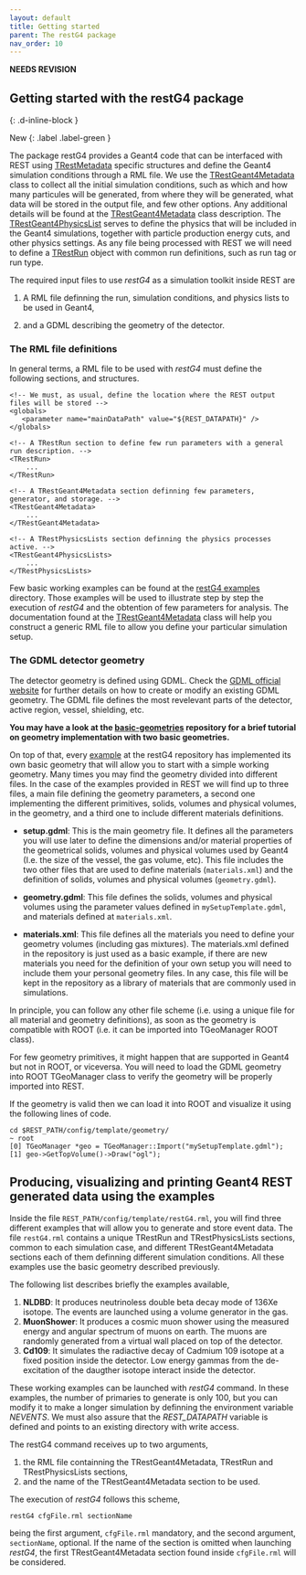 ```yaml
---
layout: default
title: Getting started
parent: The restG4 package
nav_order: 10
---
```


**NEEDS REVISION**

## Getting started with the restG4 package
{: .d-inline-block }

New {: .label .label-green }

The package restG4 provides a Geant4 code that can be interfaced with REST using [TRestMetadata](https://sultan.unizar.es/rest/classTRestMetadata.html) specific structures and define the Geant4 simulation conditions through a RML file. We use the [TRestGeant4Metadata](https://sultan.unizar.es/rest/classTRestGeant4Metadata.html) class to collect all the initial simulation conditions, such as which and how many particules will be generated, from where they will be generated, what data will be stored in the output file, and few other options. Any additional details will be found at the [TRestGeant4Metadata](https://sultan.unizar.es/rest/classTRestGeant4Metadata.html) class description. The [TRestGeant4PhysicsList](https://sultan.unizar.es/rest/classTRestGeant4PhysicsLists.html) serves to define the physics that will be included in the Geant4 simulations, together with particle production energy cuts, and other physics settings. As any file being processed with REST we will need to define a [TRestRun](https://sultan.unizar.es/rest/classTRestRun.html) object with common run definitions, such as run tag or run type.

The required input files to use *restG4* as a simulation toolkit inside REST are

1. A RML file definning the run, simulation conditions, and physics lists to be used in Geant4,

2. and a GDML describing the geometry of the detector.

### The RML file definitions

In general terms, a RML file to be used with *restG4* must define the following sections, and structures.

```
<!-- We must, as usual, define the location where the REST output files will be stored -->
<globals>
   <parameter name="mainDataPath" value="${REST_DATAPATH}" />
</globals>

<!-- A TRestRun section to define few run parameters with a general run description. -->
<TRestRun>
    ...
</TRestRun>

<!-- A TRestGeant4Metadata section definning few parameters, generator, and storage. -->
<TRestGeant4Metadata>
    ...
</TRestGeant4Metadata>

<!-- A TRestPhysicsLists section definning the physics processes active. -->
<TRestGeant4PhysicsLists>
    ...
</TRestPhysicsLists>
```

Few basic working examples can be found at the [restG4 examples](https://github.com/rest-for-physics/restG4/tree/master/examples) directory. Those examples will be used to illustrate step by step the execution of *restG4* and the obtention of few parameters for analysis. The documentation found at the [TRestGeant4Metadata](https://sultan.unizar.es/rest/classTRestGeant4Metadata.html) class will help you construct a generic RML file to allow you define your particular simulation setup.

### The GDML detector geometry

The detector geometry is defined using GDML. Check the [GDML official website](http://gdml.web.cern.ch/GDML/) for further details on how to create or modify an existing GDML geometry. The GDML file defines the most revelevant parts of the detector, active region, vessel, shielding, etc.

**You may have a look at the [basic-geometries](https://github.com/rest-for-physics/basic-geometries) repository for a brief tutorial on geometry implementation with two basic geometries.**

On top of that, every [example](https://github.com/rest-for-physics/restG4/tree/master/examples) at the restG4 repository has implemented its own basic geometry that will allow you to start with a simple working geometry. Many times you may find the geometry divided into different files. In the case of the examples provided in REST we will find up to three files, a main file defining the geometry parameters, a second one implementing the different primitives, solids, volumes and physical volumes, in the geometry, and a third one to include different materials definitions. 

- **setup.gdml**: This is the main geometry file. It defines all the parameters you will use later to define the dimensions and/or material properties of the geometrical solids, volumes and physical volumes used by Geant4 (I.e. the size of the vessel, the gas volume, etc). This file includes the two other files that are used to define materials (`materials.xml`) and the definition of solids, volumes and physical volumes (`geometry.gdml`).

- **geometry.gdml**: This file defines the solids, volumes and physical volumes using the parameter values defined in `mySetupTemplate.gdml`, and materials defined at `materials.xml`.

- **materials.xml**: This file defines all the materials you need to define your geometry volumes (including gas mixtures). The materials.xml defined in the repository is just used as a basic example, if there are new materials you need for the definition of your own setup you will need to include them your personal geometry files. In any case, this file will be kept in the repository as a library of materials that are commonly used in simulations.

In principle, you can follow any other file scheme (i.e. using a unique file for all material and geometry definitions), as soon as the geometry is compatible with ROOT (i.e. it can be imported into TGeoManager ROOT class). 

For few geometry primitives, it might happen that are supported in Geant4 but not in ROOT, or viceversa. You will need to load the GDML geometry into ROOT TGeoManager class to verify the geometry will be properly imported into REST.

If the geometry is valid then we can load it into ROOT and visualize it using the following lines of code.

```
cd $REST_PATH/config/template/geometry/
~ root
[0] TGeoManager *geo = TGeoManager::Import("mySetupTemplate.gdml");
[1] geo->GetTopVolume()->Draw("ogl");
```

## Producing, visualizing and printing Geant4 REST generated data using the examples

Inside the file `REST_PATH/config/template/restG4.rml`, you will find three different examples that will allow you to generate and store event data. The file `restG4.rml` contains a unique TRestRun and TRestPhysicsLists sections, common to each simulation case, and different TRestGeant4Metadata sections each of them definning different simulation conditions. All these examples use the basic geometry described previously.

The following list describes briefly the examples available,

1. **NLDBD**: It produces neutrinoless double beta decay mode of 136Xe isotope. The events are launched using a volume generator in the gas.
2. **MuonShower**: It produces a cosmic muon shower using the measured energy and angular spectrum of muons on earth. The muons are randomly generated from a virtual wall placed on top of the detector.
3. **Cd109**: It simulates the radiactive decay of Cadmium 109 isotope at a fixed position inside the detector. Low energy gammas from the de-excitation of the daugther isotope interact inside the detector.

These working examples can be launched with *restG4* command. In these examples, the number of primaries to generate is only 100, but you can modify it to make a longer simulation by definning the environment variable *NEVENTS*. We must also assure that the *REST_DATAPATH* variable is defined and points to an existing directory with write access.

The restG4 command receives up to two arguments,

1. the RML file containning the TRestGeant4Metadata, TRestRun and TRestPhysicsLists sections,
2. and the name of the TRestGeant4Metadata section to be used.

The execution of *restG4* follows this scheme,

```
restG4 cfgFile.rml sectionName
```

being the first argument, `cfgFile.rml` mandatory, and the second argument, `sectionName`, optional. If the name of the section is omitted when launching *restG4*, the first TRestGeant4Metadata section found inside `cfgFile.rml` will be considered.

